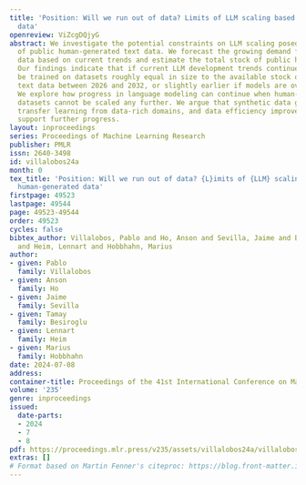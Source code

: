 ```yaml
---
title: 'Position: Will we run out of data? Limits of LLM scaling based on human-generated
  data'
openreview: ViZcgDQjyG
abstract: We investigate the potential constraints on LLM scaling posed by the availability
  of public human-generated text data. We forecast the growing demand for training
  data based on current trends and estimate the total stock of public human text data.
  Our findings indicate that if current LLM development trends continue, models will
  be trained on datasets roughly equal in size to the available stock of public human
  text data between 2026 and 2032, or slightly earlier if models are overtrained.
  We explore how progress in language modeling can continue when human-generated text
  datasets cannot be scaled any further. We argue that synthetic data generation,
  transfer learning from data-rich domains, and data efficiency improvements might
  support further progress.
layout: inproceedings
series: Proceedings of Machine Learning Research
publisher: PMLR
issn: 2640-3498
id: villalobos24a
month: 0
tex_title: 'Position: Will we run out of data? {L}imits of {LLM} scaling based on
  human-generated data'
firstpage: 49523
lastpage: 49544
page: 49523-49544
order: 49523
cycles: false
bibtex_author: Villalobos, Pablo and Ho, Anson and Sevilla, Jaime and Besiroglu, Tamay
  and Heim, Lennart and Hobbhahn, Marius
author:
- given: Pablo
  family: Villalobos
- given: Anson
  family: Ho
- given: Jaime
  family: Sevilla
- given: Tamay
  family: Besiroglu
- given: Lennart
  family: Heim
- given: Marius
  family: Hobbhahn
date: 2024-07-08
address:
container-title: Proceedings of the 41st International Conference on Machine Learning
volume: '235'
genre: inproceedings
issued:
  date-parts:
  - 2024
  - 7
  - 8
pdf: https://proceedings.mlr.press/v235/assets/villalobos24a/villalobos24a.pdf
extras: []
# Format based on Martin Fenner's citeproc: https://blog.front-matter.io/posts/citeproc-yaml-for-bibliographies/
---
```

